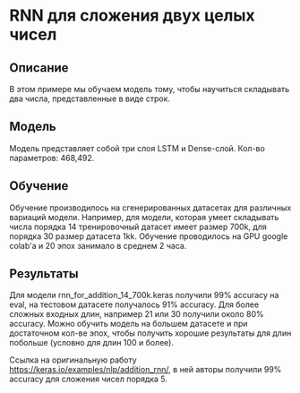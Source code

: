 # RNN для сложения двух целых чисел

## Описание
В этом примере мы обучаем модель тому, чтобы научиться складывать два числа, представленные в виде строк. 
## Модель
Модель представляет собой три слоя LSTM и Dense-слой. Кол-во параметров: 468,492.
## Обучение
Обучение производилось на сгенерированных датасетах для различных вариаций модели. Например, для модели, которая умеет складывать числа порядка 14 тренировочный датасет имеет размер 700k, для порядка 30 размер датасета 1kk. Обучение проводилось на GPU google colab'а и 20 эпох занимало в среднем 2 часа.
## Результаты
Для модели rnn_for_addition_14_700k.keras получили 99% accuracy на eval, на тестовом датасете получалось 91% accuracy. Для более сложных входных длин, например 21 или 30 получили около 80% accuracy. Можно обучить модель на большем датасете и при достаточном кол-ве эпох, чтобы получить хорошие результаты для длин побольше (условно для длин 100 и более). 


Ссылка на оригинальную работу https://keras.io/examples/nlp/addition_rnn/, в ней авторы получили 99% accuracy для сложения чисел порядка 5.
